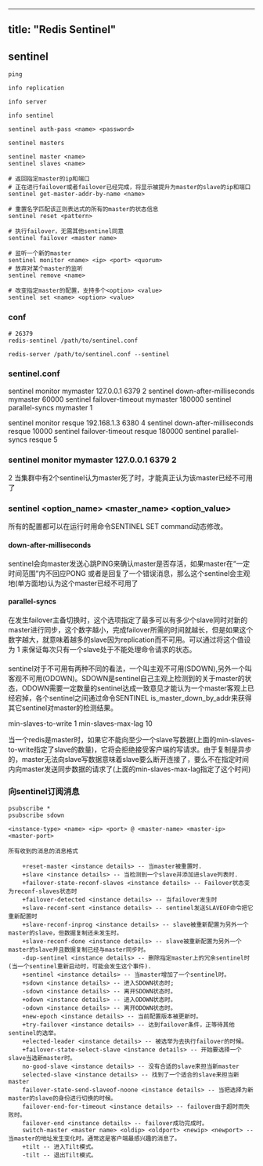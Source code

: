 
---
title: "Redis Sentinel"
---

## sentinel

```shell
ping

info replication

info server

info sentinel

sentinel auth-pass <name> <password>

sentinel masters

sentinel master <name>
sentinel slaves <name>

# 返回指定master的ip和端口
# 正在进行failover或者failover已经完成，将显示被提升为master的slave的ip和端口
sentinel get-master-addr-by-name <name> 

# 重置名字匹配该正则表达式的所有的master的状态信息
sentinel reset <pattern> 

# 执行failover，无需其他sentinel同意
sentinel failover <master name> 

# 监听一个新的master
sentinel monitor <name> <ip> <port> <quorum>
# 放弃对某个master的监听
sentinel remove <name>

# 改变指定master的配置，支持多个<option> <value>
sentinel set <name> <option> <value>

```

### conf
```shell
# 26379
redis-sentinel /path/to/sentinel.conf

redis-server /path/to/sentinel.conf --sentinel
```

### sentinel.conf
sentinel monitor mymaster 127.0.0.1 6379 2
sentinel down-after-milliseconds mymaster 60000
sentinel failover-timeout mymaster 180000
sentinel parallel-syncs mymaster 1

sentinel monitor resque 192.168.1.3 6380 4
sentinel down-after-milliseconds resque 10000
sentinel failover-timeout resque 180000
sentinel parallel-syncs resque 5


### sentinel monitor mymaster 127.0.0.1 6379 2
2 当集群中有2个sentinel认为master死了时，才能真正认为该master已经不可用了

### sentinel <option_name> <master_name> <option_value>
所有的配置都可以在运行时用命令SENTINEL SET command动态修改。

#### down-after-milliseconds
sentinel会向master发送心跳PING来确认master是否存活，如果master在“一定时间范围”内不回应PONG 或者是回复了一个错误消息，那么这个sentinel会主观地(单方面地)认为这个master已经不可用了

#### parallel-syncs
在发生failover主备切换时，这个选项指定了最多可以有多少个slave同时对新的master进行同步，这个数字越小，完成failover所需的时间就越长，但是如果这个数字越大，就意味着越多的slave因为replication而不可用。可以通过将这个值设为 1 来保证每次只有一个slave处于不能处理命令请求的状态。

####
sentinel对于不可用有两种不同的看法，一个叫主观不可用(SDOWN),另外一个叫客观不可用(ODOWN)。SDOWN是sentinel自己主观上检测到的关于master的状态，ODOWN需要一定数量的sentinel达成一致意见才能认为一个master客观上已经宕掉，各个sentinel之间通过命令SENTINEL is_master_down_by_addr来获得其它sentinel对master的检测结果。


min-slaves-to-write 1
min-slaves-max-lag 10

当一个redis是master时，如果它不能向至少一个slave写数据(上面的min-slaves-to-write指定了slave的数量)，它将会拒绝接受客户端的写请求。由于复制是异步的，master无法向slave写数据意味着slave要么断开连接了，要么不在指定时间内向master发送同步数据的请求了(上面的min-slaves-max-lag指定了这个时间)


### 向sentinel订阅消息
```shell
psubscribe *
psubscribe sdown

```

```
<instance-type> <name> <ip> <port> @ <master-name> <master-ip> <master-port>

所有收到的消息的消息格式

    +reset-master <instance details> -- 当master被重置时.
    +slave <instance details> -- 当检测到一个slave并添加进slave列表时.
    +failover-state-reconf-slaves <instance details> -- Failover状态变为reconf-slaves状态时
    +failover-detected <instance details> -- 当failover发生时
    +slave-reconf-sent <instance details> -- sentinel发送SLAVEOF命令把它重新配置时
    +slave-reconf-inprog <instance details> -- slave被重新配置为另外一个master的slave，但数据复制还未发生时。
    +slave-reconf-done <instance details> -- slave被重新配置为另外一个master的slave并且数据复制已经与master同步时。
    -dup-sentinel <instance details> -- 删除指定master上的冗余sentinel时 (当一个sentinel重新启动时，可能会发生这个事件).
    +sentinel <instance details> -- 当master增加了一个sentinel时。
    +sdown <instance details> -- 进入SDOWN状态时;
    -sdown <instance details> -- 离开SDOWN状态时。
    +odown <instance details> -- 进入ODOWN状态时。
    -odown <instance details> -- 离开ODOWN状态时。
    +new-epoch <instance details> -- 当前配置版本被更新时。
    +try-failover <instance details> -- 达到failover条件，正等待其他sentinel的选举。
    +elected-leader <instance details> -- 被选举为去执行failover的时候。
    +failover-state-select-slave <instance details> -- 开始要选择一个slave当选新master时。
    no-good-slave <instance details> -- 没有合适的slave来担当新master
    selected-slave <instance details> -- 找到了一个适合的slave来担当新master
    failover-state-send-slaveof-noone <instance details> -- 当把选择为新master的slave的身份进行切换的时候。
    failover-end-for-timeout <instance details> -- failover由于超时而失败时。
    failover-end <instance details> -- failover成功完成时。
    switch-master <master name> <oldip> <oldport> <newip> <newport> -- 当master的地址发生变化时。通常这是客户端最感兴趣的消息了。
    +tilt -- 进入Tilt模式。
    -tilt -- 退出Tilt模式。
```